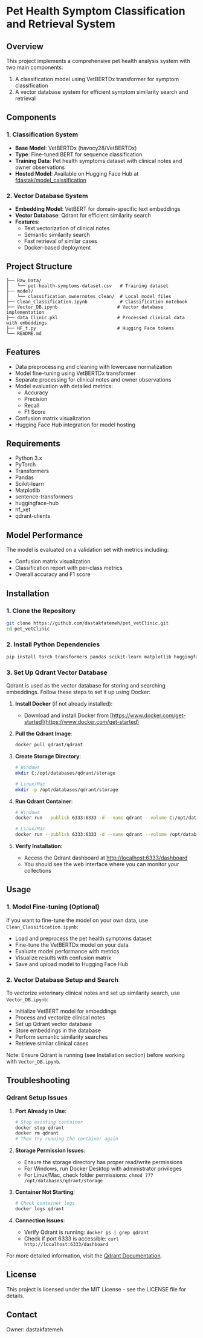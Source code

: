 # Pet Health Symptom Classification and Retrieval System

## Overview
This project implements a comprehensive pet health analysis system with two main components:
1. A classification model using VetBERTDx transformer for symptom classification
2. A vector database system for efficient symptom similarity search and retrieval

## Components

### 1. Classification System
- **Base Model**: VetBERTDx (havocy28/VetBERTDx)
- **Type**: Fine-tuned BERT for sequence classification
- **Training Data**: Pet health symptoms dataset with clinical notes and owner observations
- **Hosted Model**: Available on Hugging Face Hub at [fdastak/model_calssification](https://huggingface.co/fdastak/model_calssification)

### 2. Vector Database System
- **Embedding Model**: VetBERT for domain-specific text embeddings
- **Vector Database**: Qdrant for efficient similarity search
- **Features**: 
  - Text vectorization of clinical notes
  - Semantic similarity search
  - Fast retrieval of similar cases
  - Docker-based deployment

## Project Structure
```
├── Raw_Data/
│   └── pet-health-symptoms-dataset.csv   # Training dataset
├── model/
│   └── classification_ownernotes_clean/  # Local model files
├── Clean_Classification.ipynb            # Classification notebook
├── Vector_DB.ipynb                      # Vector database implementation
├── data_Clinic.pkl                      # Processed clinical data with embeddings
├── HF_t.py                              # Hugging Face tokens
└── README.md
```

## Features
- Data preprocessing and cleaning with lowercase normalization
- Model fine-tuning using VetBERTDx transformer
- Separate processing for clinical notes and owner observations
- Model evaluation with detailed metrics:
  - Accuracy
  - Precision
  - Recall
  - F1 Score
- Confusion matrix visualization
- Hugging Face Hub integration for model hosting

## Requirements
- Python 3.x
- PyTorch
- Transformers
- Pandas
- Scikit-learn
- Matplotlib
- sentence-transformers
- huggingface-hub
- hf_xet
- qdrant-clients

## Model Performance
The model is evaluated on a validation set with metrics including:
- Confusion matrix visualization
- Classification report with per-class metrics
- Overall accuracy and F1 score

## Installation

### 1. Clone the Repository
```bash
git clone https://github.com/dastakfatemeh/pet_vetClinic.git
cd pet_vetClinic
```

### 2. Install Python Dependencies
```bash
pip install torch transformers pandas scikit-learn matplotlib huggingface qdrant-client
```

### 3. Set Up Qdrant Vector Database
Qdrant is used as the vector database for storing and searching embeddings. Follow these steps to set it up using Docker:

1. **Install Docker** (if not already installed):
   - Download and install Docker from [https://www.docker.com/get-started](https://www.docker.com/get-started)

2. **Pull the Qdrant Image**:
   ```bash
   docker pull qdrant/qdrant
   ```

3. **Create Storage Directory**:
   ```bash
   # Windows
   mkdir C:/opt/databases/qdrant/storage

   # Linux/Mac
   mkdir -p /opt/databases/qdrant/storage
   ```

4. **Run Qdrant Container**:
   ```bash
   # Windows
   docker run --publish 6333:6333 -d --name qdrant --volume C:/opt/databases/qdrant/storage:/qdrant/storage qdrant/qdrant

   # Linux/Mac
   docker run --publish 6333:6333 -d --name qdrant --volume /opt/databases/qdrant/storage:/qdrant/storage qdrant/qdrant
   ```

5. **Verify Installation**:
   - Access the Qdrant dashboard at [http://localhost:6333/dashboard](http://localhost:6333/dashboard)
   - You should see the web interface where you can monitor your collections

## Usage

### 1. Model Fine-tuning (Optional)
If you want to fine-tune the model on your own data, use `Clean_Classification.ipynb`:
- Load and preprocess the pet health symptoms dataset
- Fine-tune the VetBERTDx model on your data
- Evaluate model performance with metrics
- Visualize results with confusion matrix
- Save and upload model to Hugging Face Hub

### 2. Vector Database Setup and Search
To vectorize veterinary clinical notes and set up similarity search, use `Vector_DB.ipynb`:
- Initialize VetBERT model for embeddings
- Process and vectorize clinical notes
- Set up Qdrant vector database
- Store embeddings in the database
- Perform semantic similarity searches
- Retrieve similar clinical cases

Note: Ensure Qdrant is running (see Installation section) before working with `Vector_DB.ipynb`.

## Troubleshooting

### Qdrant Setup Issues
1. **Port Already in Use**:
   ```bash
   # Stop existing container
   docker stop qdrant
   docker rm qdrant
   # Then try running the container again
   ```

2. **Storage Permission Issues**:
   - Ensure the storage directory has proper read/write permissions
   - For Windows, run Docker Desktop with administrator privileges
   - For Linux/Mac, check folder permissions: `chmod 777 /opt/databases/qdrant/storage`

3. **Container Not Starting**:
   ```bash
   # Check container logs
   docker logs qdrant
   ```

4. **Connection Issues**:
   - Verify Qdrant is running: `docker ps | grep qdrant`
   - Check if port 6333 is accessible: `curl http://localhost:6333/dashboard`

For more detailed information, visit the [Qdrant Documentation](https://qdrant.tech/documentation/).

## License
This project is licensed under the MIT License - see the LICENSE file for details.

## Contact
Owner: dastakfatemeh
